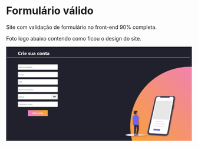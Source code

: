# Formulário válido

Site com validação de formulário no front-end 90% completa.

Foto logo abaixo contendo como ficou o design do site.

<img src="./content-readme/example-page.webp" width="800" align="left">
